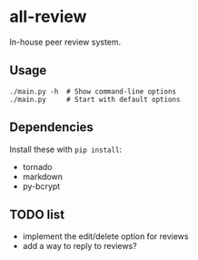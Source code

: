 # all-review
In-house peer review system.

## Usage

    ./main.py -h  # Show command-line options
    ./main.py     # Start with default options

## Dependencies

Install these with `pip install`:

 * tornado
 * markdown
 * py-bcrypt


## TODO list

 * implement the edit/delete option for reviews
 * add a way to reply to reviews?
